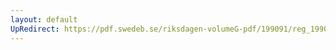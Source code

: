 ```yaml
---
layout: default
UpRedirect: https://pdf.swedeb.se/riksdagen-volumeG-pdf/199091/reg_199091/reg_199091_0433.pdf
---
```

